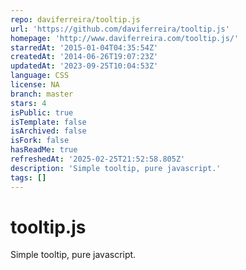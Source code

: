 ```yaml
---
repo: daviferreira/tooltip.js
url: 'https://github.com/daviferreira/tooltip.js'
homepage: 'http://www.daviferreira.com/tooltip.js/'
starredAt: '2015-01-04T04:35:54Z'
createdAt: '2014-06-26T19:07:23Z'
updatedAt: '2023-09-25T10:04:53Z'
language: CSS
license: NA
branch: master
stars: 4
isPublic: true
isTemplate: false
isArchived: false
isFork: false
hasReadMe: true
refreshedAt: '2025-02-25T21:52:58.805Z'
description: 'Simple tooltip, pure javascript.'
tags: []
---
```


# tooltip.js

Simple tooltip, pure javascript.
